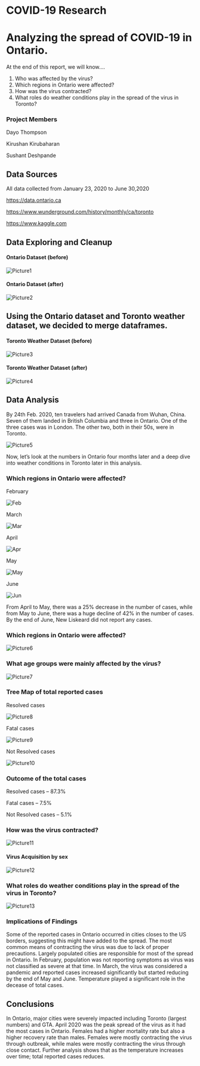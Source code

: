 # COVID-19 Research



# Analyzing the spread of COVID-19 in Ontario.


At the end of this report, we will know….
1. Who was affected by the virus?
2. Which regions in Ontario were affected?
3. How was the virus contracted?
4. What roles do weather conditions play in the spread of the virus in
Toronto?

### Project Members
Dayo Thompson

Kirushan Kirubaharan

Sushant Deshpande




## Data Sources
All data collected from January 23, 2020 to June 30,2020

https://data.ontario.ca

https://www.wunderground.com/history/monthly/ca/toronto

https://www.kaggle.com





## Data Exploring and Cleanup


#### Ontario Dataset (before)
![Picture1](pdf%20images/Picture1.png)

#### Ontario Dataset (after)
![Picture2](pdf%20images/Picture2.png)






## Using the Ontario dataset and Toronto weather dataset, we decided to merge dataframes.

#### Toronto Weather Dataset (before)
![Picture3](pdf%20images/Picture3.png)

#### Toronto Weather Dataset (after)
![Picture4](pdf%20images/Picture4.png)



## Data Analysis
By 24th Feb. 2020, ten travelers had arrived Canada from Wuhan, China. Seven of them
landed in British Columbia and three in Ontario. One of the three cases was in London.
The other two, both in their 50s, were in Toronto.

![Picture5](pdf%20images/Picture5.png)

Now, let’s look at the numbers in Ontario four months later and a deep dive into weather conditions in
Toronto later in this analysis.


### Which regions in Ontario were affected?
February

![Feb](pdf%20images/Feb.png)


March 

![Mar](pdf%20images/Mar.png)


April 

![Apr](pdf%20images/Apr.png)


May 

![May](pdf%20images/May.png)


June 

![Jun](pdf%20images/Jun.png)



From April to May, there was a 25% decrease in the number of cases, while from May to June, there was a huge decline of 42% in the number of cases. By the end of June, New Liskeard did not report any cases.


### Which regions in Ontario were affected?
![Picture6](pdf%20images/Picture6.png)


### What age groups were mainly affected by the virus?
![Picture7](pdf%20images/Picture7.png)

### Tree Map of total reported cases

Resolved cases 

![Picture8](pdf%20images/Picture8.png)



Fatal cases 

![Picture9](pdf%20images/Picture9.png)



Not Resolved cases 

![Picture10](pdf%20images/Picture10.png)



### Outcome of the total cases
Resolved cases – 87.3%

Fatal cases – 7.5%

Not Resolved cases – 5.1% 



### How was the virus contracted?
![Picture11](pdf%20images/Picture11.png)

#### Virus Acquisition by sex
![Picture12](pdf%20images/Picture12.png)


### What roles do weather conditions play in the spread of the virus in Toronto?
![Picture13](pdf%20images/Picture13.png)


### Implications of Findings
Some of the reported cases in Ontario occurred in cities closes to the US borders, suggesting this might have added to the spread.
The most common means of contracting the virus was due to lack of proper precautions.
Largely populated cities are responsible for most of the spread in Ontario.
In February, population was not reporting symptoms as virus was not classified as severe at that time. In March, the virus was considered a pandemic and reported cases increased significantly but started reducing by the end of May and June.
Temperature played a significant role in the decease of total cases.


## Conclusions
In Ontario, major cities were severely impacted including Toronto (largest numbers) and GTA.
April 2020 was the peak spread of the virus as it had the most cases in Ontario.
Females had a higher mortality rate but also a higher recovery rate than males.
Females were mostly contracting the virus through outbreak, while males were mostly contracting the virus through close contact.
Further analysis shows that as the temperature increases over time; total reported cases reduces. 










